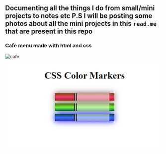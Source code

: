 ## Documenting all the things I do from small/mini projects to notes etc P.S I will be posting some photos about all the mini projects in this `read.me` that are present in this repo

### Cafe menu made with html and css

![cafe](https://github.com/rvif/RWD/assets/127775103/a51bf1ef-ec21-47fb-a094-81978308c6e6)

![color-theory](image.png)